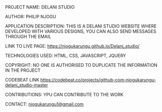 

PROJECT NAME: DELANI STUDIO

AUTHOR: PHILIP  NJOGU

APPLICATION DESCRIPTION: THIS IS A DELANI STUDIO WEBSITE WHERE DEVELOPED WITH VARIOUS DESIGNS, YOU CAN ALSO SEND MESSAGES THROUGH THE EMAIL

LINK TO LIVE PAGE:  https://njogukarungu.github.io/Delani_studio/

TECHNOLOGIES USED: HTML, 
                   CSS,
                   JAVASCRIPT, 
                   JQUERY

COPYRIGHT: NO ONE IS AUTHORISED TO DUPLICATE THE INFORMATION IN THE PROJECT

CODEBEAT LINK https://codebeat.co/projects/github-com-njogukarungu-delani_studio-master

CONTRIBUTIONS: YPU CAN CONTRIBUTE TO THE WORK

 CONTACT: njogukarungu1@gmail.com